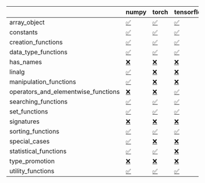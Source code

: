 |                                     | numpy                                                                                                            | torch                                                                                                            | tensorflow                                                                                                       | jax                                                                                                              |
|:------------------------------------|:-----------------------------------------------------------------------------------------------------------------|:-----------------------------------------------------------------------------------------------------------------|:-----------------------------------------------------------------------------------------------------------------|:-----------------------------------------------------------------------------------------------------------------|
| array_object                        | <a href="https://github.com/unifyai/ivy/actions/runs/3122064441" rel="noopener noreferrer" target="_blank">✅</a> | <a href="https://github.com/unifyai/ivy/actions/runs/3122064441" rel="noopener noreferrer" target="_blank">✅</a> | <a href="https://github.com/unifyai/ivy/actions/runs/3122064441" rel="noopener noreferrer" target="_blank">✅</a> | <a href="https://github.com/unifyai/ivy/actions/runs/3122064441" rel="noopener noreferrer" target="_blank">❌</a> |
| constants                           | <a href="https://github.com/unifyai/ivy/actions/runs/3122064441" rel="noopener noreferrer" target="_blank">✅</a> | <a href="https://github.com/unifyai/ivy/actions/runs/3122064441" rel="noopener noreferrer" target="_blank">✅</a> | <a href="https://github.com/unifyai/ivy/actions/runs/3122064441" rel="noopener noreferrer" target="_blank">✅</a> | <a href="https://github.com/unifyai/ivy/actions/runs/3122064441" rel="noopener noreferrer" target="_blank">✅</a> |
| creation_functions                  | <a href="https://github.com/unifyai/ivy/actions/runs/3122064441" rel="noopener noreferrer" target="_blank">✅</a> | <a href="https://github.com/unifyai/ivy/actions/runs/3122064441" rel="noopener noreferrer" target="_blank">✅</a> | <a href="https://github.com/unifyai/ivy/actions/runs/3122064441" rel="noopener noreferrer" target="_blank">✅</a> | <a href="https://github.com/unifyai/ivy/actions/runs/3122064441" rel="noopener noreferrer" target="_blank">✅</a> |
| data_type_functions                 | <a href="https://github.com/unifyai/ivy/actions/runs/3122064441" rel="noopener noreferrer" target="_blank">✅</a> | <a href="https://github.com/unifyai/ivy/actions/runs/3122064441" rel="noopener noreferrer" target="_blank">✅</a> | <a href="https://github.com/unifyai/ivy/actions/runs/3122064441" rel="noopener noreferrer" target="_blank">✅</a> | <a href="https://github.com/unifyai/ivy/actions/runs/3122064441" rel="noopener noreferrer" target="_blank">✅</a> |
| has_names                           | <a href="https://github.com/unifyai/ivy/actions/runs/3122064441" rel="noopener noreferrer" target="_blank">❌</a> | <a href="https://github.com/unifyai/ivy/actions/runs/3122064441" rel="noopener noreferrer" target="_blank">❌</a> | <a href="https://github.com/unifyai/ivy/actions/runs/3122064441" rel="noopener noreferrer" target="_blank">❌</a> | <a href="https://github.com/unifyai/ivy/actions/runs/3122064441" rel="noopener noreferrer" target="_blank">❌</a> |
| linalg                              | <a href="https://github.com/unifyai/ivy/actions/runs/3122064441" rel="noopener noreferrer" target="_blank">✅</a> | <a href="https://github.com/unifyai/ivy/actions/runs/3122064441" rel="noopener noreferrer" target="_blank">❌</a> | <a href="https://github.com/unifyai/ivy/actions/runs/3122064441" rel="noopener noreferrer" target="_blank">❌</a> | <a href="https://github.com/unifyai/ivy/actions/runs/3122064441" rel="noopener noreferrer" target="_blank">❌</a> |
| manipulation_functions              | <a href="https://github.com/unifyai/ivy/actions/runs/3122064441" rel="noopener noreferrer" target="_blank">✅</a> | <a href="https://github.com/unifyai/ivy/actions/runs/3122064441" rel="noopener noreferrer" target="_blank">❌</a> | <a href="https://github.com/unifyai/ivy/actions/runs/3122064441" rel="noopener noreferrer" target="_blank">❌</a> | <a href="https://github.com/unifyai/ivy/actions/runs/3122064441" rel="noopener noreferrer" target="_blank">❌</a> |
| operators_and_elementwise_functions | <a href="https://github.com/unifyai/ivy/actions/runs/3122064441" rel="noopener noreferrer" target="_blank">❌</a> | <a href="https://github.com/unifyai/ivy/actions/runs/3122064441" rel="noopener noreferrer" target="_blank">❌</a> | <a href="https://github.com/unifyai/ivy/actions/runs/3122064441" rel="noopener noreferrer" target="_blank">✅</a> | <a href="https://github.com/unifyai/ivy/actions/runs/3122064441" rel="noopener noreferrer" target="_blank">✅</a> |
| searching_functions                 | <a href="https://github.com/unifyai/ivy/actions/runs/3122064441" rel="noopener noreferrer" target="_blank">✅</a> | <a href="https://github.com/unifyai/ivy/actions/runs/3122064441" rel="noopener noreferrer" target="_blank">✅</a> | <a href="https://github.com/unifyai/ivy/actions/runs/3122064441" rel="noopener noreferrer" target="_blank">✅</a> | <a href="https://github.com/unifyai/ivy/actions/runs/3122064441" rel="noopener noreferrer" target="_blank">✅</a> |
| set_functions                       | <a href="https://github.com/unifyai/ivy/actions/runs/3122064441" rel="noopener noreferrer" target="_blank">✅</a> | <a href="https://github.com/unifyai/ivy/actions/runs/3122064441" rel="noopener noreferrer" target="_blank">✅</a> | <a href="https://github.com/unifyai/ivy/actions/runs/3122064441" rel="noopener noreferrer" target="_blank">✅</a> | <a href="https://github.com/unifyai/ivy/actions/runs/3122064441" rel="noopener noreferrer" target="_blank">✅</a> |
| signatures                          | <a href="https://github.com/unifyai/ivy/actions/runs/3122064441" rel="noopener noreferrer" target="_blank">❌</a> | <a href="https://github.com/unifyai/ivy/actions/runs/3122064441" rel="noopener noreferrer" target="_blank">❌</a> | <a href="https://github.com/unifyai/ivy/actions/runs/3122064441" rel="noopener noreferrer" target="_blank">❌</a> | <a href="https://github.com/unifyai/ivy/actions/runs/3122064441" rel="noopener noreferrer" target="_blank">❌</a> |
| sorting_functions                   | <a href="https://github.com/unifyai/ivy/actions/runs/3122064441" rel="noopener noreferrer" target="_blank">✅</a> | <a href="https://github.com/unifyai/ivy/actions/runs/3122064441" rel="noopener noreferrer" target="_blank">✅</a> | <a href="https://github.com/unifyai/ivy/actions/runs/3122064441" rel="noopener noreferrer" target="_blank">✅</a> | <a href="https://github.com/unifyai/ivy/actions/runs/3122064441" rel="noopener noreferrer" target="_blank">✅</a> |
| special_cases                       | <a href="https://github.com/unifyai/ivy/actions/runs/3122064441" rel="noopener noreferrer" target="_blank">✅</a> | <a href="https://github.com/unifyai/ivy/actions/runs/3122064441" rel="noopener noreferrer" target="_blank">❌</a> | <a href="https://github.com/unifyai/ivy/actions/runs/3122064441" rel="noopener noreferrer" target="_blank">❌</a> | <a href="https://github.com/unifyai/ivy/actions/runs/3122064441" rel="noopener noreferrer" target="_blank">✅</a> |
| statistical_functions               | <a href="https://github.com/unifyai/ivy/actions/runs/3122064441" rel="noopener noreferrer" target="_blank">✅</a> | <a href="https://github.com/unifyai/ivy/actions/runs/3122064441" rel="noopener noreferrer" target="_blank">✅</a> | <a href="https://github.com/unifyai/ivy/actions/runs/3122064441" rel="noopener noreferrer" target="_blank">❌</a> | <a href="https://github.com/unifyai/ivy/actions/runs/3122064441" rel="noopener noreferrer" target="_blank">✅</a> |
| type_promotion                      | <a href="https://github.com/unifyai/ivy/actions/runs/3122064441" rel="noopener noreferrer" target="_blank">❌</a> | <a href="https://github.com/unifyai/ivy/actions/runs/3122064441" rel="noopener noreferrer" target="_blank">❌</a> | <a href="https://github.com/unifyai/ivy/actions/runs/3122023287" rel="noopener noreferrer" target="_blank">❌</a> | <a href="https://github.com/unifyai/ivy/actions/runs/3122064441" rel="noopener noreferrer" target="_blank">❌</a> |
| utility_functions                   | <a href="https://github.com/unifyai/ivy/actions/runs/3122064441" rel="noopener noreferrer" target="_blank">✅</a> | <a href="https://github.com/unifyai/ivy/actions/runs/3122064441" rel="noopener noreferrer" target="_blank">✅</a> | <a href="https://github.com/unifyai/ivy/actions/runs/3122064441" rel="noopener noreferrer" target="_blank">✅</a> | <a href="https://github.com/unifyai/ivy/actions/runs/3122064441" rel="noopener noreferrer" target="_blank">✅</a> |